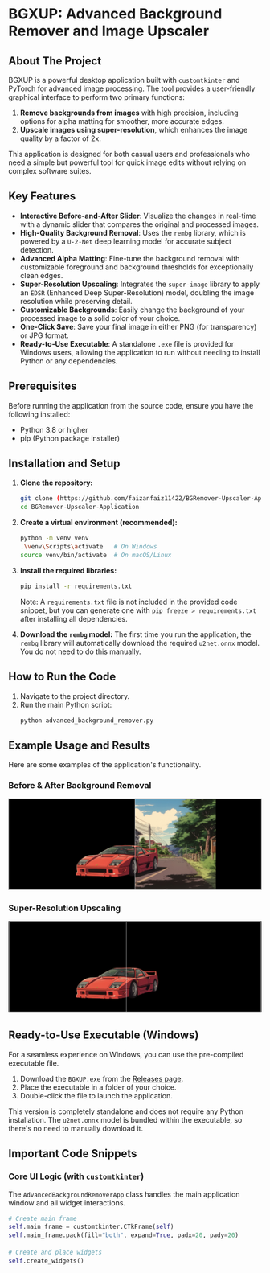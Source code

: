 # BGXUP: Advanced Background Remover and Image Upscaler

## About The Project

BGXUP is a powerful desktop application built with `customtkinter` and PyTorch for advanced image processing. The tool provides a user-friendly graphical interface to perform two primary functions:
1.  **Remove backgrounds from images** with high precision, including options for alpha matting for smoother, more accurate edges.
2.  **Upscale images using super-resolution**, which enhances the image quality by a factor of 2x.

This application is designed for both casual users and professionals who need a simple but powerful tool for quick image edits without relying on complex software suites.

## Key Features

* **Interactive Before-and-After Slider**: Visualize the changes in real-time with a dynamic slider that compares the original and processed images.
* **High-Quality Background Removal**: Uses the `rembg` library, which is powered by a `U-2-Net` deep learning model for accurate subject detection.
* **Advanced Alpha Matting**: Fine-tune the background removal with customizable foreground and background thresholds for exceptionally clean edges.
* **Super-Resolution Upscaling**: Integrates the `super-image` library to apply an `EDSR` (Enhanced Deep Super-Resolution) model, doubling the image resolution while preserving detail.
* **Customizable Backgrounds**: Easily change the background of your processed image to a solid color of your choice.
* **One-Click Save**: Save your final image in either PNG (for transparency) or JPG format.
* **Ready-to-Use Executable**: A standalone `.exe` file is provided for Windows users, allowing the application to run without needing to install Python or any dependencies.

## Prerequisites

Before running the application from the source code, ensure you have the following installed:
* Python 3.8 or higher
* pip (Python package installer)

## Installation and Setup

1.  **Clone the repository:**
    ```bash
    git clone (https://github.com/faizanfaiz11422/BGRemover-Upscaler-Application.git)
    cd BGRemover-Upscaler-Application
    ```

2.  **Create a virtual environment (recommended):**
    ```bash
    python -m venv venv
    .\venv\Scripts\activate   # On Windows
    source venv/bin/activate  # On macOS/Linux
    ```

3.  **Install the required libraries:**
    ```bash
    pip install -r requirements.txt
    ```
    Note: A `requirements.txt` file is not included in the provided code snippet, but you can generate one with `pip freeze > requirements.txt` after installing all dependencies.

4.  **Download the `rembg` model:**
    The first time you run the application, the `rembg` library will automatically download the required `u2net.onnx` model. You do not need to do this manually.

## How to Run the Code

1.  Navigate to the project directory.
2.  Run the main Python script:
    ```bash
    python advanced_background_remover.py
    ```

## Example Usage and Results

Here are some examples of the application's functionality.

### Before & After Background Removal

![Before & After Background Removal](https://github.com/faizanfaiz11422/BGRemover-Upscaler-Application/blob/main/Samples/BG_Remove.png)

### Super-Resolution Upscaling

![Super-Resolution Upsclaing](https://github.com/faizanfaiz11422/BGRemover-Upscaler-Application/blob/main/Samples/Upscale.png)

## Ready-to-Use Executable (Windows)

For a seamless experience on Windows, you can use the pre-compiled executable file.

1.  Download the `BGXUP.exe` from the [Releases page](https://github.com/faizanfaiz11422/BGRemover-Upscaler-Application/releases).
2.  Place the executable in a folder of your choice.
3.  Double-click the file to launch the application.

This version is completely standalone and does not require any Python installation. The `u2net.onnx` model is bundled within the executable, so there's no need to manually download it.

## Important Code Snippets

### Core UI Logic (with `customtkinter`)
The `AdvancedBackgroundRemoverApp` class handles the main application window and all widget interactions.
```python
# Create main frame
self.main_frame = customtkinter.CTkFrame(self)
self.main_frame.pack(fill="both", expand=True, padx=20, pady=20)

# Create and place widgets
self.create_widgets()
